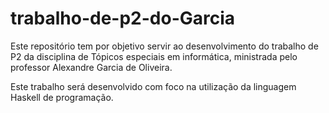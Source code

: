 # trabalho-de-p2-do-Garcia
Este repositório tem por objetivo servir ao desenvolvimento do trabalho de P2 da disciplina de Tópicos especiais em informática, ministrada pelo professor Alexandre Garcia de Oliveira.

Este trabalho será desenvolvido com foco na utilização da linguagem Haskell de programação.
